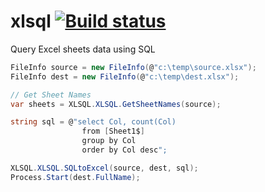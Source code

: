 # xlsql [![Build status](https://ci.appveyor.com/api/projects/status/9hgk0u4pskjwjlii?svg=true)](https://ci.appveyor.com/project/fmmsilva/xlsql)
Query Excel sheets data using SQL

```c#
FileInfo source = new FileInfo(@"c:\temp\source.xlsx");
FileInfo dest = new FileInfo(@"c:\temp\dest.xlsx");

// Get Sheet Names
var sheets = XLSQL.XLSQL.GetSheetNames(source);

string sql = @"select Col, count(Col)
                from [Sheet1$] 
                group by Col
                order by Col desc";

XLSQL.XLSQL.SQLtoExcel(source, dest, sql);
Process.Start(dest.FullName);
```
